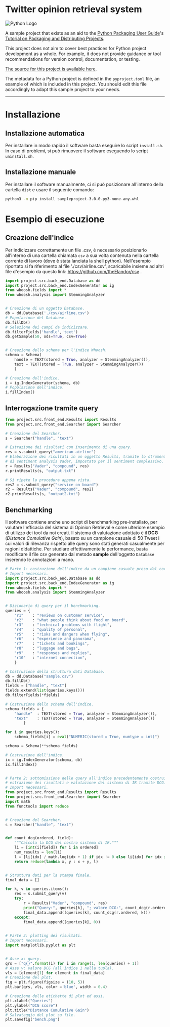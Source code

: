 # Twitter opinion retrieval system

![Python Logo](https://www.python.org/static/community_logos/python-logo.png "Sample inline image")

A sample project that exists as an aid to the [Python Packaging User
Guide][packaging guide]'s [Tutorial on Packaging and Distributing
Projects][distribution tutorial].

This project does not aim to cover best practices for Python project
development as a whole. For example, it does not provide guidance or tool
recommendations for version control, documentation, or testing.

[The source for this project is available here][src].

The metadata for a Python project is defined in the `pyproject.toml` file, 
an example of which is included in this project. You should edit this file
accordingly to adapt this sample project to your needs.

----
[packaging guide]: https://packaging.python.org
[distribution tutorial]: https://packaging.python.org/tutorials/packaging-projects/
[src]: https://github.com/pypa/sampleproject
[rst]: http://docutils.sourceforge.net/rst.html
[md]: https://tools.ietf.org/html/rfc7764#section-3.5 "CommonMark variant"
[md use]: https://packaging.python.org/specifications/core-metadata/#description-content-type-optional

# Installazione
## Installazione automatica
Per installare in modo rapido il software basta eseguire lo script `install.sh`.
In caso di problemi, si può rimuovere il software eseguendo lo script `uninstall.sh`.
## Installazione manuale
Per installare il software manualmente, ci si può posizionare all'interno della cartella `dist` e usare
il seguente comando:
```sh
python3 -m pip install sampleproject-3.0.0-py3-none-any.whl
```

# Esempio di esecuzione
## Creazione dell'indice
Per indicizzare correttamente un file .csv, è necessario posizionarlo all'interno di una cartella chiamata `csv`
a sua volta contenuta nella cartella corrente di lavoro (dove è stata lanciata la shell python).
Nell'esempio riportato si fa riferimento al file './csv/airline.csv', scaricabile insieme ad altri file
d'esempio da questo link: https://github.com/theElandor/csv .


```python 
import project.src.back_end.Database as dd
import project.src.back_end.IndexGenerator as ig
from whoosh.fields import *
from whoosh.analysis import StemmingAnalyzer


# Creazione di un oggetto Database.
db = dd.Database('./csv/airline.csv')
# Popolazione del Database.
db.fillDb()
# Selezione dei campi da indicizzare.
db.filterFields('handle','text')
db.getSample(50, ods=True, csv=True)


# Creazione dello schema per l'indice Whoosh.
schema = Schema(
    handle = TEXT(stored = True, analyzer = StemmingAnalyzer()),
    text = TEXT(stored = True, analyzer = StemmingAnalyzer())
    )

# Creazione dell'indice.
i = ig.IndexGenerator(schema, db)
# Popolazione dell'indice.
i.fillIndex()
```
## Interrogazione tramite query
```python
from project.src.front_end.Results import Results
from project.src.front_end.Searcher import Searcher

# Creazione del Searcher.
s = Searcher("handle", "text")

# Estrazione dei risultati con inserimento di una query.
res = s.submit_query("american airline")
# Elaborazione dei risultati in un oggetto Results, tramite lo strumento
# di sentiment analysis Vader, impostato per il sentiment complessivo.
r = Results("Vader", "compound", res)
r.printResults(s, "output.txt") 

# Si ripete la procedura appena vista.
res2 = s.submit_query("service on board")
r2 = Results("Vader", "compound", res2)
r2.printResults(s, "output2.txt")

```
## Benchmarking
Il software contiene anche uno script di benchmarking pre-installato, per valutare l'efficacia del
sistema di Opinion Retrieval e come ulteriore esempio di utilizzo dei tool da noi creati.
Il sistema di valutazione adottato è il **DCG** (*Distance Comulative Gain*), basato su un campione casuale
di 50 Tweet i cui valori di rilevanza rispetto alle query sono stati generati casualmente per ragioni didattiche.
Per studiare effettivamente le performance, basta modificare il file csv generato dal metodo **sample** dell'oggetto `Database` inserendo le annotazioni a mano.

```python
# Parte 1: costruzione dell'indice da un campione casuale preso dal corpora.
# Import necessari.
import project.src.back_end.Database as dd
import project.src.back_end.IndexGenerator as ig
from whoosh.fields import *
from whoosh.analysis import StemmingAnalyzer


# Dizionario di query per il benchmarking.
queries = {
    "r1"    : "reviews on customer service",
    "r2"    : "what people think about food on board",
    "r3"    : "technical problems with flight",
    "r4"    : "quality of personal",
    "r5"    : "risks and dangers when flying",
    "r6"    : "experience and panorama",
    "r7"    : "tickets and bookings",
    "r8"    : "luggage and bags",
    "r9"    : "responses and replies",
    "r10"   : "internet connection",
    }

# Costruzione della struttura dati Database.
db = dd.Database("sample.csv")
db.fillDb()
fields = ["handle", "text"]
fields.extend(list(queries.keys()))
db.filterFields(*fields)

# Costruzione dello schema dell'indice.
schema_fields = {
    "handle"  : TEXT(stored = True, analyzer = StemmingAnalyzer()),
    "text"    : TEXT(stored = True, analyzer = StemmingAnalyzer())
        }

for i in queries.keys():
    schema_fields[i] = eval("NUMERIC(stored = True, numtype = int)")

schema = Schema(**schema_fields)

# Costruzione dell'indice.
ix = ig.IndexGenerator(schema, db)
ix.fillIndex()


# Parte 2: sottomissione delle query all'indice precedentemente costruito,
# estrazione dei risultati e valutazione del sistema di IR tramite DCG.
# Import necessari.
from project.src.front_end.Results import Results
from project.src.front_end.Searcher import Searcher
import math
from functools import reduce


# Creazione del Searcher.
s = Searcher("handle", "text")


def count_dcg(ordered, field):
    """Calcola la DCG del nostro sistema di IR."""
    li = [int(i[field]) for i in ordered]
    num_results = len(li)
    l = [li[idx] / math.log(idx + 1) if idx != 0 else li[idx] for idx in range(num_results)]
    return reduce(lambda x, y : x + y, l)


# Struttura dati per la stampa finale.
final_data = []

for k, v in queries.items():
    res = s.submit_query(v)
    try:
        r = Results("Vader", "compound", res)
        print("Query:", queries[k], "; valore DCG:", count_dcg(r.ordered, k))
        final_data.append((queries[k], count_dcg(r.ordered, k)))
    except:
        final_data.append((queries[k], 0))
    

# Parte 3: plotting dei risultati.
# Import necessari.
import matplotlib.pyplot as plt


# Asse x: query.
qrs = ["q{}".format(i) for i in range(1, len(queries) + 1)]
# Asse y: valore DCG (all'indice 1 nella tupla).
vls = [element[1] for element in final_data]
# Creazione del plot.
fig = plt.figure(figsize = (10, 5))
plt.bar(qrs, vls, color ='blue', width = 0.4)

# Creazione delle etichette di plot ed assi.
plt.xlabel("Queries")
plt.ylabel("DCG score")
plt.title("Distance Cumulative Gain")
# Salvataggio del plot su file.
plt.savefig("bench.png")
```
